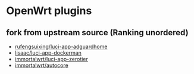 # OpenWrt plugins

## fork from upstream source (Ranking unordered)

* [rufengsuixing/luci-app-adguardhome](https://github.com/rufengsuixing/luci-app-adguardhome)
* [lisaac/luci-app-dockerman](https://github.com/lisaac/luci-app-dockerman)
* [immortalwrt/luci-app-zerotier](https://github.com/immortalwrt/luci/blob/master/applications/luci-app-zerotier)
* [immortalwrt/autocore](https://github.com/immortalwrt/immortalwrt/tree/master/package/emortal/autocore)
